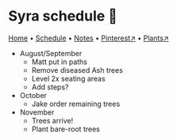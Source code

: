 # Syra schedule 📆

[Home](https://grwd.uk/syra/) • [Schedule](https://grwd.uk/syra/schedule) • [Notes](https://grwd.uk/syra/notes) • [Pinterest↗](https://pinterest.co.uk/NatureWorksGarden/syra) • [Plants↗](https://bit.ly/syra-plants)

* August/September
    * Matt put in paths
    * Remove diseased Ash trees
    * Level 2x seating areas
    * Add steps?
* October
    * Jake order remaining trees
* November
    * Trees arrive!
    * Plant bare-root trees

